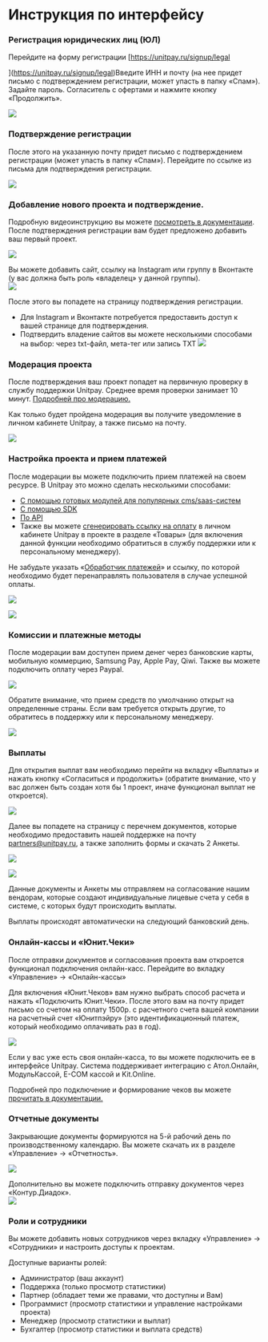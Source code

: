 # Инструкция по интерфейсу

### **Регистрация юридических лиц \(ЮЛ\)**

Перейдите на форму регистрации [https://unitpay.ru/signup/legal  
  
](https://unitpay.ru/signup/legal)Введите ИНН и почту \(на нее придет письмо с подтверждением регистрации, может упасть в папку «Спам»\). Задайте пароль.  Согласитель с офертами и нажмите кнопку «Продолжить».

![](https://lh6.googleusercontent.com/1mgnKzHnzDNI-cZ_1WcHO6Q_Q4hFKrDQYTl6VsmZZ6o-j0Mc_RIy7m2GC88HvMExdXBO3iiEx9ZQSylZ7WXxhoDkOyFLHHT8AkAgFkoOLDCQV0lMu3_k38rVIYCPtkPkMkbaxxx8)

### **Подтверждение регистрации**

После этого на указанную почту придет письмо с подтверждением регистрации \(может упасть в папку «Спам»\). Перейдите по ссылке из письма для подтверждения регистрации. 

![](https://lh3.googleusercontent.com/nV6UYfAwCtUYungt0qUP9rxmp531SSPtxJpF7inflvC6JsEaDVRltTmBGJrnQKAkN7Ov8ZVhtiHZRY83RD-KeLkiicpaum32-6EMqTubNCMW-jM476KDJOzCB0_9EM6xo6-S87O4)

### **Добавление нового проекта и подтверждение.**

Подробную видеоинструкцию вы можете [посмотреть в документации](https://help.unitpay.ru/first_steps/adding-project).  
После подтверждения регистрации вам будет предложено добавить ваш первый проект.

![](https://lh4.googleusercontent.com/i-MXSdNZtd_zRRZVcEMtc7SYyhKRU_O9KM23khe2LRm8WISpqj10uzBiJGKXD6VzT1ENtCuXE7W2I27uT8lPtGsZ4P4MngYHvCFlZ1RldVPrrFdjEd8pCKi21KC6O0eQGaeNsikz)

Вы можете добавить сайт, ссылку на Instagram или группу в Вконтакте \(у вас должна быть роль «владелец» у данной группы\).  
![](https://lh3.googleusercontent.com/19mlIOtmdIMW45kFycWdHlEX_yX9UWy5OmoU23uAn2MenuIJpaoZMq893CJQa5wGXXIZNI2O971FHQNiU7bjSMLjKRQNBmZn7AqnnqcXIU9X3pW8TDN17DWhRGLjZt71AHT_uG7m)  


После этого вы попадете на страницу подтверждения регистрации. 

* Для Instagram и Вконтакте потребуется предоставить доступ к вашей странице для подтверждения. 
* Подтвердить владение сайтов вы можете несколькими способами на выбор: через txt-файл, мета-тег или запись TXT ![](https://lh4.googleusercontent.com/Byckrf7VDcm0x2OXzuX2ZLMrDXujUa3NRrHhEgY_c0F9fecgCA7DtDuLIHT-fkYOgIgtViipjR88RiXpX02n4gAxFOHe5wgHimzY9W6Szae7fUCcpMb5uKKaVOeBf7Cjqt9_tM45)

### **Модерация проекта**

После подтверждения ваш проект попадет на первичную проверку в службу поддержки Unitpay. Среднее время проверки занимает 10 минут. [Подробней про модерацию.](https://help.unitpay.ru/first_steps/moderation)

Как только будет пройдена модерация вы получите уведомление в личном кабинете Unitpay, а также письмо на почту.

![](https://lh3.googleusercontent.com/ryaUmygRvn84FMain-5T_oDQdg0R8k-a54UVqTdA88QHgofM10qplSe8eRQdkH4b_r_KV_w8GTTXfZJEc6Ryet8q0Rzpsq6zyUl3JHuUQvUIvgU2knV4tKQWYE5JfkRWPJL2YkpA)

### Настройка проекта и прием платежей

После модерации вы можете подключить прием платежей на своем ресурсе. В Unitpay это можно сделать несколькими способами:

* [С помощью готовых модулей для популярных cms/saas-систем ](https://help.unitpay.ru/modules/cms-modules)
* [С помощью SDK ](https://help.unitpay.ru/modules/unitpay-sdk)
* [По API](https://help.unitpay.ru/payments/create-payment-easy) 
* Также вы можете [сгенерировать ссылку на оплату](https://help.unitpay.ru/payments/payment-links) в личном кабинете Unitpay в проекте в разделе «Товары» \(для включения данной функции необходимо обратиться в службу поддержки или к персональному менеджеру\).

Не забудьте указать «[Обработчик платежей](https://help.unitpay.ru/payments/payment-handler)» и ссылку, по которой необходимо будет перенаправлять пользователя в случае успешной оплаты.

![](https://lh6.googleusercontent.com/0dhL2Zry6u8pPtMgClMknxkxR7q6hatc3KKAtVvk-pIIc9i_3nB9X99TiQpC9kW8LUlyRaIJkOrkteXp1oSojtBgK2OdRUoQpekuv3xR1io4WKak-uuwUeid2ogrjpWmwyxBPugh)

![](https://lh5.googleusercontent.com/YuJ3UDmBKYMKC5JjUhJb7nBFUVcidBsi2V58LKSqOQJjVylBqYFMw4xBWuTILGJkmSqTP14JHj1b0hjFZ4sYgciAtQ2W3Cy2m4FXslrHqepOYowFP6MAoVMpNgjUbdmkRnWtPfek)

### Комиссии и платежные методы

После модерации вам доступен прием денег через банковские карты, мобильную коммерцию, Samsung Pay, Apple Pay, Qiwi. Также вы можете подключить оплату через Paypal.

![](https://lh3.googleusercontent.com/GvHlTe8o7ZI_z3SrJSWFacTQcmlzM7A7Yzr7wfNQbZHbaTZb_iqiirXHzAB9fkCokTFOdWSs9ZwKFLmiJZOx8Z_PtXIe1-rN4EooGk-koR8DkLobQHaMUDnsZNtEmRR0ZBStXJN8)

Обратите внимание, что прием средств по умолчанию открыт на определенные страны. Если вам требуется открыть другие, то обратитесь в поддержку или к персональному менеджеру.

![](https://lh3.googleusercontent.com/NJQ584eh5jkht4A4DkrVYOTvvmMboSrBVtO-XvwT_z_C5dnC9EULfh2C2dnI3bum5W0deB5188bg_czq2N__s5RR5CTzmg97dhPA5qWs4mtxMkWDb0G2VAhPOXsXpulxbnAqKtj-)

### Выплаты

Для открытия выплат вам необходимо перейти на вкладку «Выплаты» и нажать кнопку «Согласиться и продолжить» \(обратите внимание, что у вас должен быть создан хотя бы 1 проект, иначе функционал выплат не откроется\). 

![](https://lh3.googleusercontent.com/JguQnou9QPbrhvVmioie2ZVQsYy1tJAwq5cB8RRP8W2WGETS-WLYTMjOdBxUMXz9bExpRPO5sW3TisDoDaIV33HGYaGOyH-nIWZOhVxdnzOkseDWMLInlynD0HeGSTnycLT6QMnp)

Далее вы попадете на страницу с перечнем документов, которые необходимо предоставить нашей поддержке на почту [partners@unitpay.ru](mailto:partners@unitpay.ru), а также заполнить формы и скачать 2 Анкеты. 

![](https://lh4.googleusercontent.com/q9FrWoLpR0M3sDo7YD1usUDY-1v9PI-NSgrDwnhzXgD9Z8lJSJBpu3rMMbVQgwEPIl6MNWRoPF8BQYWhG61T3w5FC1YxdCtocNdqK0RbNdwfnMlub70fgQNMpfO8cA2WTdSSbD7P)

![](https://lh6.googleusercontent.com/S6L_ZdIGEiXer4pZDq1MeCijFRilYcOdlgCZYyMhsUiCoN5KtAWUnr9U-otw_MXUXXJjb1x8SpBBWHi79XZCBy8HNzpjmVov_L4W6Z7bOYyI8aH7yAQwqR4DTl3-4rh3bKnDaCRl)

Данные документы и Анкеты мы отправляем на согласование нашим вендорам, которые создают индивидуальные лицевые счета у себя в системе, с которых будут происходить выплаты.

Выплаты происходят автоматически на следующий банковский день.

### Онлайн-кассы и «Юнит.Чеки»

После отправки документов и согласования проекта вам откроется функционал подключения онлайн-касс. Перейдите во вкладку «Управление» -&gt; «Онлайн-кассы»

Для включения «Юнит.Чеков» вам нужно выбрать способ расчета и нажать «Подключить Юнит.Чеки». После этого вам на почту придет письмо со счетом на оплату 1500р. с расчетного счета вашей компании на расчетный счет «Юнитпэйру» \(это идентификационный платеж, который необходимо оплачивать раз в год\).

![](https://lh5.googleusercontent.com/lZznQRXcjUG8z1jCN9Ej7MwprqSwASHSzozXtOjCPD9kGvMhpE1FyBL-9k4sNM0KokwwNjx8PRZwKIJPffzCBogiQjzaTvxHwkoUKEaWQEjR6kqIvvwwaIIaMciZjjm9D_h_NWA9)

Если у вас уже есть своя онлайн-касса, то вы можете подключить ее в интерфейсе Unitpay. Система поддерживает интеграцию с Атол.Онлайн, МодульКассой, E-COM кассой и Kit.Online.  
  
Подробней про подключение и формирование чеков вы можете [прочитать в документации.](https://help.unitpay.ru/online-cash-register)

### Отчетные документы

Закрывающие документы формируются на 5-й рабочий день по производственному календарю. Вы можете скачать их в разделе «Управление» -&gt; «Отчетность».  


![](https://lh6.googleusercontent.com/1ct1eK8lexLDrnK0Vv4GjntT7E0iKDD0oTpl_uXxfg6mjQ4aYyNaezjoDtok0XLuhTKiEUNjuKCDJyk5uZxSYDE5VmpFIU39Y1ofMHwnvCnvAfQCeLUCP7WjcRE1LOVTUdRNfH-i)  
  
Дополнительно вы можете подключить отправку документов через «Контур.Диадок».  
![](https://lh5.googleusercontent.com/_f9oiOw-qisDhOmI2shpYvSnnnqZGGNhRd9HTWpKgoF4YiSiMzNCMKmNpI3d5UrMFWlPrT6lvcEy9rC2XgMpE346DrsWH6DYAMqMSmiWC-EdlSw5IhWo174TOMZagMVZ2pnYe1Sh)

### Роли и сотрудники

Вы можете добавить новых сотрудников через вкладку «Управление» -&gt; «Сотрудники» и настроить доступы к проектам.

Доступные варианты ролей:

* Администратор \(ваш аккаунт\)
* Поддержка \(только просмотр статистики\)
* Партнер \(обладает теми же правами, что доступны и Вам\)
* Программист \(просмотр статистики и управление настройками проекта\)
* Менеджер \(просмотр статистики и выплат\)
* Бухгалтер \(просмотр статистики и выплата средств\)

